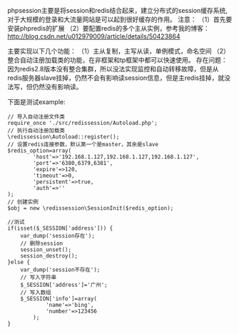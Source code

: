 phpsession主要是将session和redis结合起来，建立分布式的session缓存系统,对于大规模的登录和大流量网站是可以起到很好缓存的作用。
注意：
（1）首先要安装phpredis的扩展
（2）要配置redis的多个主从实例，参考我的博客：
	http://blog.csdn.net/u012979009/article/details/50423864

主要实现以下几个功能：
（1）主从复制，主写从读，单例模式，命名空间
（2）整合自动注册加载类的功能，在非框架和tp框架中都可以快速使用。
存在问题：
因为redis2.8版本没有整合集群，所以没法实现监控和自动转移故障，但是从redis服务器slave挂掉，仍然不会有影响读session信息，但是主redis挂掉，就没法写，但仍然没有影响读。

下面是测试example:

	// 导入自动注册文件类
	require_once './src/redissession/Autoload.php';
	// 执行自动注册加载类
	\redissession\Autoload::register();
	// 设置redis连接参数，默认第一个是master，其余是slave
	$redis_option=array(
			'host'=>'192.168.1.127,192.168.1.127,192.168.1.127',
			'port'=>'6380,6379,6381',
			'expire'=>120,
			'timeout'=>0,
			'persistent'=>true,
			'auth'=>''
	);
	// 创建实例
	$obj = new \redissession\SessionInit($redis_option);

	//测试
	if(isset($_SESSION['address'])) {
		var_dump('session存在');
		// 删除session
		session_unset();
        session_destroy();
	}else {
		var_dump('session不存在');
		// 写入字符串
		$_SESSION['address']='广州';
		// 写入数组
		$_SESSION['info']=array(
				'name'=>'bing',
				'number'=>123456
			);	
	}

